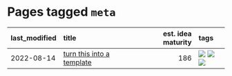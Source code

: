 # Pages tagged `meta`

|last_modified|title|est. idea maturity|tags
|:---|:---|---:|:---|
|2022-08-14|[turn this into a template](../benchwarmers-template.md)|186|[![](https://img.shields.io/badge/tag-meta-be57aa)](../tags/meta.md) [![](https://img.shields.io/badge/tag-tooling-3faa68)](../tags/tooling.md) [![](https://img.shields.io/badge/tag-wip-8a3b70)](../tags/wip.md)|